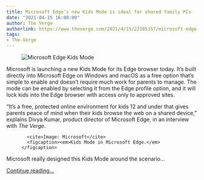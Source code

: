 ```yaml
---
title: Microsoft Edge’s new Kids Mode is ideal for shared family PCs
date: "2021-04-15 16:00:00"
author: The Verge
authorlink: https://www.theverge.com/2021/4/15/22385357/microsoft-edge-kids-mode-features-now-available-release
tags:
- The-Verge
---
```

<figure>
      <img alt="Microsoft Edge Kids Mode" src="https://cdn.vox-cdn.com/thumbor/SZCDSI84GG8SA4tuD81zp1cFiqc=/80x0:958x585/1310x873/cdn.vox-cdn.com/uploads/chorus_image/image/69131123/KM_news_feed.0.png" />
    </figure>

  <p id="NEXWTJ">Microsoft is launching a new Kids Mode for its Edge browser today. It’s built directly into Microsoft Edge on Windows and macOS as a free option that’s simple to enable and doesn’t require much work for parents to manage. The mode can be enabled by selecting it from the Edge profile option, and it will lock kids into the Edge browser with access only to approved sites.</p>
<p id="5HwJh4">“It’s a free, protected online environment for kids 12 and under that gives parents peace of mind when their kids browse the web on a shared device,” explains Divya Kumar, product director of Microsoft Edge, in an interview with <em>The Verge</em>.</p>
  <figure class="e-image">
        
      <cite>Image: Microsoft</cite>
      <figcaption><em>Kids Mode in Microsoft Edge.</em></figcaption>
  </figure>
<p id="rFYCHz">Microsoft really designed this Kids Mode around the scenario...</p>
  <p>
    <a href="https://www.theverge.com/2021/4/15/22385357/microsoft-edge-kids-mode-features-now-available-release">Continue reading&hellip;</a>
  </p>